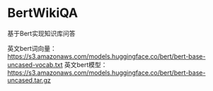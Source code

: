 # BertWikiQA
基于Bert实现知识库问答


英文bert词向量：https://s3.amazonaws.com/models.huggingface.co/bert/bert-base-uncased-vocab.txt
英文bert模型：https://s3.amazonaws.com/models.huggingface.co/bert/bert-base-uncased.tar.gz
